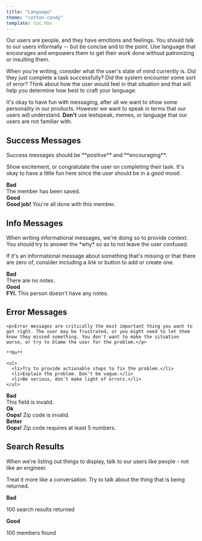 ```yaml
---
title: "Language"
theme: "cotton-candy"
template: toc.hbs
---
```


Our users are people, and they have emotions and feelings. You should talk to our users informally -- but be concise and to the point. Use language that encourages and empowers them to get their work done without patronizing or insulting them.

When you're writing, consider what the user's state of mind currently is. Did they just complete a task successfully? Did the system encounter some sort of error? Think about how the user would feel in that situation and that will help you determine how best to craft your language.

It's okay to have fun with messaging, after all we want to show some personality in our products. However we want to speak in terms that our users will understand. **Don't** use leetspeak, memes, or language that our users are not familiar with.

## Success Messages

<div class="section">
  <div class="col">
    <p>
      Success messages should be **positive** and **encouraging**.
    </p>
    <p>
      Show excitement, or congratulate the user on completing their task. It's okay to have a little fun here since the user should be in a good mood.
    </p>
  </div>
  <div class="col">
    <strong class="bad">
      <span class="icon-x" title="icon name" aria-hidden="true"></span> Bad
    </strong>
    <div class="alert alert-success">The member has been saved.</div>
    <strong class="good">
      <span class="icon-check" title="icon name" aria-hidden="true"></span> Good
    </strong>
    <div class="alert alert-success"><strong>Good job!</strong> You're all done with this member.</div>
  </div>
</div>

## Info Messages

<div class="section">
  <div class="col">
    <p>When writing informational messages, we're doing so to provide context. You should try to answer the *why* so as to not leave the user confused.</p>
    <p>If it's an informational message about something that's missing or that there are zero of, consider including a link or button to add or create one.</p>
  </div>
  <div class="col">
    <strong class="bad">
      <span class="icon-x" title="icon name" aria-hidden="true"></span> Bad
    </strong>
    <div class="alert alert-info">There are no notes.</div>
    <strong class="good">
      <span class="icon-check" title="icon name" aria-hidden="true"></span> Good
    </strong>
    <div class="alert alert-info"><strong>FYI.</strong> This person doesn't have any notes.</div>
  </div>
</div>

## Error Messages

<div class="section">
  <div class="col">

    <p>Error messages are critically the most important thing you want to get right. The user may be frustrated, or you might need to let them know they missed something. You don't want to make the situation worse, or try to blame the user for the problem.</p>

    **Do**

    <ul>
      <li>Try to provide actionable steps to fix the problem.</li>
      <li>Explain the problem. Don't be vague.</li>
      <li>Be serious, don't make light of errors.</li>
    </ul>

  </div>
  <div class="col">
    <strong class="bad">
      <span class="icon-x" title="icon name" aria-hidden="true"></span> Bad
    </strong>
    <div class="alert alert-error">This field is invalid.</div>
    <strong class="good">
      <span class="icon-check" title="icon name" aria-hidden="true"></span> Ok
    </strong>
    <div class="alert alert-error"><strong>Oops!</strong> Zip code is invalid.</div>
    <strong class="good">
      <span class="icon-check" title="icon name" aria-hidden="true"></span> Better
    </strong>
    <div class="alert alert-error"><strong>Oops!</strong> Zip code requires at least 5 numbers.</div>
  </div>
</div>

## Search Results

<div class="section">
  <div class="col">
    <p>When we're listing out things to display, talk to our users like people - not like an engineer.</p>
    <p>Treat it more like a conversation. Try to talk about the thing that is being returned.</p>
  </div>
  <div class="col">
    <strong class="bad">
      <span class="icon-x" title="icon name" aria-hidden="true"></span> Bad
    </strong>
    <p>100 search results returned</p>
    <strong class="good">
      <span class="icon-check" title="icon name" aria-hidden="true"></span> Good
    </strong>
    <p>100 members found</p>

  </div>
</div>
